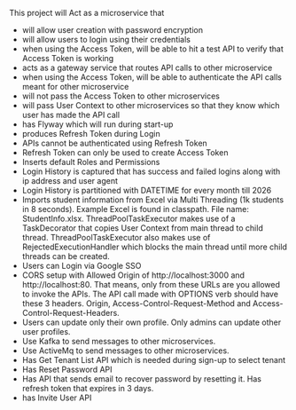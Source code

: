 This project will Act as a microservice that

* will allow user creation with password encryption
* will allow users to login using their credentials
* when using the Access Token, will be able to hit a test API to verify that Access Token is working
* acts as a gateway service that routes API calls to other microservice
* when using the Access Token, will be able to authenticate the API calls meant for other microservice
* will not pass the Access Token to other microservices
* will pass User Context to other microservices so that they know which user has made the API call
* has Flyway which will run during start-up
* produces Refresh Token during Login
* APIs cannot be authenticated using Refresh Token
* Refresh Token can only be used to create Access Token
* Inserts default Roles and Permissions
* Login History is captured that has success and failed logins along with ip address and user agent
* Login History is partitioned with DATETIME for every month till 2026
* Imports student information from Excel via Multi Threading (1k students in 8 seconds). Example Excel is found
  in classpath. File name: StudentInfo.xlsx. ThreadPoolTaskExecutor makes use of a TaskDecorator that copies
  User Context from main thread to child thread. ThreadPoolTaskExecutor also makes use of RejectedExecutionHandler
  which blocks the main thread until more child threads can be created.
* Users can Login via Google SSO
* CORS setup with Allowed Origin of http://localhost:3000 and http://localhost:80. That means, only from
  these URLs are you allowed to invoke the APIs. The API call made with OPTIONS verb should have these 3 headers.
  Origin, Access-Control-Request-Method and Access-Control-Request-Headers.
* Users can update only their own profile. Only admins can update other user profiles.
* Use Kafka to send messages to other microservices.
* Use ActiveMq to send messages to other microservices.
* Has Get Tenant List API which is needed during sign-up to select tenant
* Has Reset Password API
* Has API that sends email to recover password by resetting it. Has refresh token that expires in 3 days.
* has Invite User API

